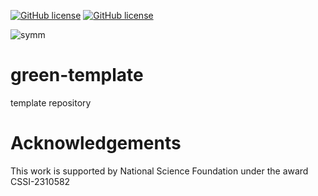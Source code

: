 [![GitHub license](https://img.shields.io/github/license/Green-Phys/green-utils?cacheSeconds=3600&color=informational&label=License)](./LICENSE)
[![GitHub license](https://img.shields.io/badge/C%2B%2B-17-blue)](https://en.cppreference.com/w/cpp/compiler_support/17)

![symm](https://github.com/Green-Phys/green-utils/actions/workflows/test.yaml/badge.svg)

# green-template
template repository

# Acknowledgements

This work is supported by National Science Foundation under the award CSSI-2310582
